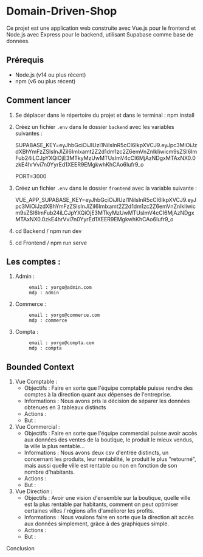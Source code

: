 # Domain-Driven-Shop

Ce projet est une application web construite avec Vue.js pour le frontend et Node.js avec Express pour le backend, utilisant Supabase comme base de données.

## Prérequis

- Node.js (v14 ou plus récent)
- npm (v6 ou plus récent)

## Comment lancer
1. Se déplacer dans le répertoire du projet et dans le terminal : npm install 
2. Créez un fichier `.env` dans le dossier `backend` avec les variables suivantes :

   SUPABASE_KEY=eyJhbGciOiJIUzI1NiIsInR5cCI6IkpXVCJ9.eyJpc3MiOiJzdXBhYmFzZSIsInJlZiI6Imlxamt2Z2d1dm1zc2Z6emVnZnlkIiwicm9sZSI6ImFub24iLCJpYXQiOjE3MTkyMzUwMTUsImV4cCI6MjAzNDgxMTAxNX0.0zkE4hrVvi7n0YyrEd1XEER9EMgkwhKhCAo6Iufr9_o

   PORT=3000

3. Créez un fichier `.env` dans le dossier `frontend` avec la variable suivante :

   VUE_APP_SUPABASE_KEY=eyJhbGciOiJIUzI1NiIsInR5cCI6IkpXVCJ9.eyJpc3MiOiJzdXBhYmFzZSIsInJlZiI6Imlxamt2Z2d1dm1zc2Z6emVnZnlkIiwicm9sZSI6ImFub24iLCJpYXQiOjE3MTkyMzUwMTUsImV4cCI6MjAzNDgxMTAxNX0.0zkE4hrVvi7n0YyrEd1XEER9EMgkwhKhCAo6Iufr9_o

4. cd Backend / npm run dev
5. cd Frontend / npm run serve

## Les comptes :
1. Admin : 

            email : yorgo@admin.com
            mdp : admin
2. Commerce : 

            email : yorgo@commerce.com
            mdp : commerce
3. Compta : 

            email : yorgo@compta.com
            mdp : compta

## Bounded Context

1. Vue Comptable :
   - Objectifs : Faire en sorte que l'équipe comptable puisse rendre des comptes à la direction quant aux dépenses de l'entreprise.
   - Informations : Nous avons pris la décision de séparer les données obtenues en 3 tableaux distincts 
   - Actions :
   - But :
2. Vue Commercial :
   - Objectifs : Faire en sorte que l'équipe commercial puisse avoir accès aux données des ventes de la boutique, le produit le mieux vendus, la ville la plus rentable...
   - Informations : Nous avons deux csv d'entrée distincts, un concernant les produits, leur rentabilité, le produit le plus "retourné", mais aussi quelle ville est rentable ou non en fonction de son nombre d'habitants.
   - Actions :
   - But :
3. Vue Direction :
   - Objectifs : Avoir une vision d'ensemble sur la boutique, quelle ville est la plus rentable par habitants, comment on peut optimiser certaines villes / régions afin d'améliorer les profits.
   - Informations : Nous voulons faire en sorte que la direction ait accès aux données simplement, grâce à des graphiques simple.
   - Actions :
   - But :


Conclusion 
